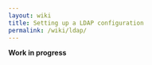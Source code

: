 ```yaml
---
layout: wiki
title: Setting up a LDAP configuration
permalink: /wiki/ldap/
---
```

**Work in progress**
